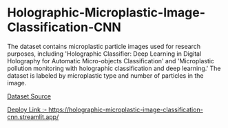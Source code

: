 # Holographic-Microplastic-Image-Classification-CNN

The dataset contains microplastic particle images used for research purposes, including 'Holographic Classifier: 
Deep Learning in Digital Holography for Automatic Micro-objects Classification' and 'Microplastic pollution 
monitoring with holographic classification and deep learning.' The dataset is labeled by microplastic type and 
number of particles in the image.


<a href = "https://github.com/ymzhu19eee/dataset_microplastics"> Dataset Source </p>
Deploy Link :- https://holographic-microplastic-image-classification-cnn.streamlit.app/

